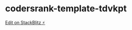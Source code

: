 # codersrank-template-tdvkpt

[Edit on StackBlitz ⚡️](https://stackblitz.com/edit/codersrank-template-tdvkpt)